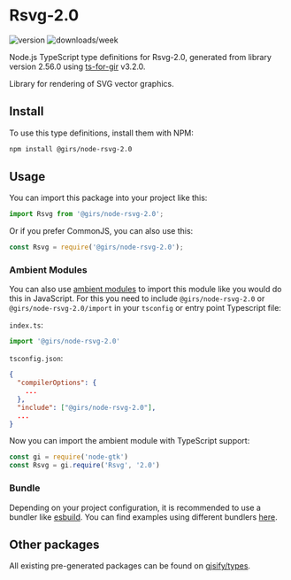 
# Rsvg-2.0

![version](https://img.shields.io/npm/v/@girs/node-rsvg-2.0)
![downloads/week](https://img.shields.io/npm/dw/@girs/node-rsvg-2.0)


Node.js TypeScript type definitions for Rsvg-2.0, generated from library version 2.56.0 using [ts-for-gir](https://github.com/gjsify/ts-for-gir) v3.2.0.

Library for rendering of SVG vector graphics.

## Install

To use this type definitions, install them with NPM:
```bash
npm install @girs/node-rsvg-2.0
```

## Usage

You can import this package into your project like this:
```ts
import Rsvg from '@girs/node-rsvg-2.0';
```

Or if you prefer CommonJS, you can also use this:
```ts
const Rsvg = require('@girs/node-rsvg-2.0');
```

### Ambient Modules

You can also use [ambient modules](https://github.com/gjsify/ts-for-gir/tree/main/packages/cli#ambient-modules) to import this module like you would do this in JavaScript.
For this you need to include `@girs/node-rsvg-2.0` or `@girs/node-rsvg-2.0/import` in your `tsconfig` or entry point Typescript file:

`index.ts`:
```ts
import '@girs/node-rsvg-2.0'
```

`tsconfig.json`:
```json
{
  "compilerOptions": {
    ...
  },
  "include": ["@girs/node-rsvg-2.0"],
  ...
}
```

Now you can import the ambient module with TypeScript support: 

```ts
const gi = require('node-gtk')
const Rsvg = gi.require('Rsvg', '2.0')
```


### Bundle

Depending on your project configuration, it is recommended to use a bundler like [esbuild](https://esbuild.github.io/). You can find examples using different bundlers [here](https://github.com/gjsify/ts-for-gir/tree/main/examples).

## Other packages

All existing pre-generated packages can be found on [gjsify/types](https://github.com/gjsify/types).

